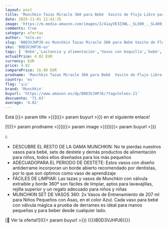```yaml
---
layout: post
title: 'Munchkin Tazas Miracle 360 para Bebé  Vasito de Flujo Libre para Niños Pequeños  Taza Entrenadora  Libre de BPA  Sin Derrames  Botella de Agua  207ml  6+ Meses  Set de 2  Azul'
date: 2025-11-01 12:41:35
image: 'https://m.media-amazon.com/images/I/41ayVE3Z3WL._SL500_._SL400_.jpg'
comments: true
category: ofertas
author: 'tole.es'
slug: 'B0D3VJHPJ6-es Munchkin Tazas Miracle 360 para Bebé Vasito de Flujo Libre...'
sku: 'B0D3VJHPJ6-es'
tags: [ 'Bebé','Lactancia y alimentación','Vasos con boquilla','bebé','munchkin','🇪🇸', ]
actualPrice: 4.82 EUR
currency: EUR
price: 4.82
comparePrice: 16.99 EUR
prodname: 'Munchkin Tazas Miracle 360 para Bebé  Vasito de Flujo Libre para Niños Pequeños  Taza Entrenadora  Libre de BPA  Sin Derrames  Botella de Agua  207ml  6+ Meses  Set de 2  Azul'
country: 'es'
flag: '🇪🇸'
brand: 'Munchkin'
buyurl: 'https://www.amazon.es/dp/B0D3VJHPJ6/?tag=tolees-21'
descuento: '71.63'
average: '4.82'
---
```


Está [{{< param title >}}]({{< param buyurl >}}) en el siguiente enlace!

[![{{< param prodname >}}]({{< param image >}})]({{< param buyurl >}})

ℹ️:

- DESCUBRE EL RESTO DE LA GAMA MUNCHKIN: No te pierdas nuestros vasos para bebé, sets de destete y demás productos de alimentación para niños, todos ellos diseñados para los más pequeños
- ADECUADOPARA EL PERIODO DE DESTETE: Estos vasos con diseño antiderrame incorporan un borde abierto recomendado por dentistas, por lo que son óptimos como vaso de aprendizaje
- FÁCILES DE LIMPIAR: Las tazas y vasos de Munchkin con válvula extraíble y borde 360º son fáciles de limpiar, aptos para lavavajillas, rejilla superior y un regalo adecuado para niños y niñas
- MUNCHKIN SET DE VASOS 360: 2x Vasos de Entrenamiento de 207 ml para Niños Pequeños con Asas, en el color Azul. Cada vaso para bebé con válvula mágica a prueba de derrames es ideal para manos pequeñas y para beber desde cualquier lado.

[🛒 Ver la oferta!!]({{< param buyurl >}})
{{<world>}}B0D3VJHPJ6{{</world>}}
